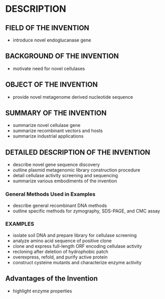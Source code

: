 # DESCRIPTION

## FIELD OF THE INVENTION

- introduce novel endoglucanase gene

## BACKGROUND OF THE INVENTION

- motivate need for novel cellulases

## OBJECT OF THE INVENTION

- provide novel metagenome derived nucleotide sequence

## SUMMARY OF THE INVENTION

- summarize novel cellulase gene
- summarize recombinant vectors and hosts
- summarize industrial applications

## DETAILED DESCRIPTION OF THE INVENTION

- describe novel gene sequence discovery
- outline plasmid metagenomic library construction procedure
- detail cellulase activity screening and sequencing
- summarize various embodiments of the invention

### General Methods Used in Examples

- describe general recombinant DNA methods
- outline specific methods for zymography, SDS-PAGE, and CMC assay

### EXAMPLES

- isolate soil DNA and prepare library for cellulase screening
- analyze amino acid sequence of positive clone
- clone and express full-length ORF encoding cellulase activity
- recloning after deletion of hydrophobic patch
- overexpress, refold, and purify active protein
- construct cysteine mutants and characterize enzyme activity

## Advantages of the Invention

- highlight enzyme properties

